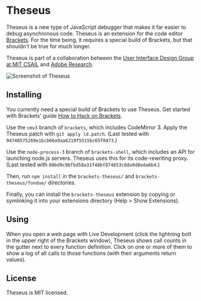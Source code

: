 Theseus
=======

Theseus is a new type of JavaScript debugger that makes it far easier to debug asynchronous code. Theseus is an extension for the code editor [Brackets](https://github.com/adobe/brackets). For the time being, it requires a special build of Brackets, but that shouldn't be true for much longer.

Theseus is part of a collaboration between the [User Interface Design Group at MIT CSAIL](http://groups.csail.mit.edu/uid/) and [Adobe Research](http://research.adobe.com/).

![Screenshot of Theseus](http://adobe-research.github.com/theseus/screenshot.png)

Installing
----------

You currently need a special build of Brackets to use Theseus. Get started with Brackets' guide [How to Hack on Brackets](https://github.com/adobe/brackets/wiki/How-to-Hack-on-Brackets).

Use the `cmv3` branch of `brackets`, which includes CodeMirror 3. Apply the Theseus patch with `git apply ld.patch`. (Last tested with `94748575269e1bcb66a9aa6219f5515bc65f8473`.)

Use the `node-process-3` branch of `brackets-shell`, which includes an API for launching node.js servers. Theseus uses this for its code-rewriting proxy. (Last tested with `08bd9c9bfbd58a31f48bf874853c8da9d8eda6b4`.)

Then, run `npm install` in the `brackets-theseus/` and `brackets-theseus/fondue/` directories.

Finally, you can install the `brackets-theseus` extension by copying or symlinking it into your extensions directory (Help > Show Extensions).

Using
-----

When you open a web page with Live Development (click the lightning bolt in the upper right of the Brackets window), Theseus shows call counts in the gutter next to every function definition. Click on one or more of them to show a log of all calls to those functions (with their arguments return values).

License
-------

Theseus is MIT licensed.
